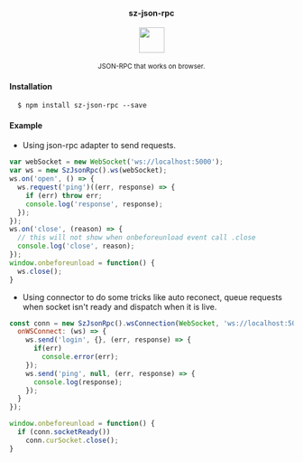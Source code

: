 <p align="center">
  <b>sz-json-rpc</b>
  <br><br>
  <img width="45" src="https://raw.githubusercontent.com/StefanYohansson/sz-dotfiles/master/8bheart.png">
  <br/><br/>
  <small>JSON-RPC that works on browser.</small>
</p>

#### Installation

```
  $ npm install sz-json-rpc --save
```

#### Example

* Using json-rpc adapter to send requests.

```javascript
var webSocket = new WebSocket('ws://localhost:5000');
var ws = new SzJsonRpc().ws(webSocket);
ws.on('open', () => {
  ws.request('ping')((err, response) => {
    if (err) throw err;
    console.log('response', response);
  });
});
ws.on('close', (reason) => {
  // this will not show when onbeforeunload event call .close
  console.log('close', reason);
});
window.onbeforeunload = function() {
  ws.close();
}
```

* Using connector to do some tricks like auto reconect, queue requests when socket isn't ready and dispatch when it is live.

```javascript
const conn = new SzJsonRpc().wsConnection(WebSocket, 'ws://localhost:5000', {
  onWSConnect: (ws) => {
    ws.send('login', {}, (err, response) => {
      if(err)
        console.error(err);
    });
    ws.send('ping', null, (err, response) => {
      console.log(response);
    });
  }
});

window.onbeforeunload = function() {
  if (conn.socketReady())
    conn.curSocket.close();
}
```
